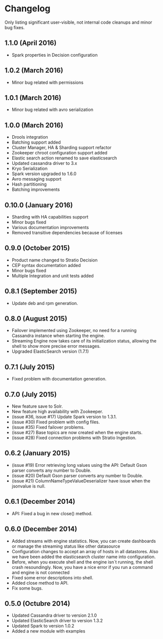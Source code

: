 # Changelog

Only listing significant user-visible, not internal code cleanups and minor bug fixes.

## 1.1.0 (April  2016)

* Spark properties in Decision configuration

## 1.0.2 (March  2016)

* Minor bug related with permissions

## 1.0.1 (March  2016)

* Minor bug related with avro serialization

## 1.0.0 (March  2016)

* Drools integration
* Batching support added
* Cluster Manager, HA & Sharding support refactor
* Zookeeper chroot configuration support added
* Elastic search action renamed to save elasticsearch
* Updated cassandra driver to 3.x
* Kryo Serialization
* Spark version upgraded to 1.6.0
* Avro messaging support
* Hash partitioning
* Batching improvements

## 0.10.0 (January 2016)

* Sharding with HA capabilities support
* Minor bugs fixed
* Various documentation improvements
* Removed transitive dependencies because of licenses

## 0.9.0 (October 2015)

* Product name changed to Stratio Decision
* CEP syntax documentation added
* Minor bugs fixed
* Multiple Integration and unit tests added

## 0.8.1 (September 2015)

* Update deb and rpm generation.

## 0.8.0 (August 2015)

* Failover implemented using Zookeeper, no need for a running Cassandra instance when starting the engine.
* Streaming Engine now takes care of its initialization status, allowing the shell to show more precise error messages.
* Upgraded ElasticSearch version (1.7.1)

## 0.7.1 (July 2015)

* Fixed problem with documentation generation.

## 0.7.0 (July 2015)

* New feature save to Solr.
* New feature high availability with Zookeeper.
* (issue #36, issue #17) Update Spark version to 1.3.1.
* (issue #30) Fixed problem with config files.
* (issue #35) Fixed failover problems.
* (issue #27) Base topics are now created when the engine starts.
* (issue #28) Fixed connection problems with Stratio Ingestion.

## 0.6.2 (January 2015)

* (issue #19) Error retrieving long values using the API: Default Gson parser converts any number to Double.
* (issue #20) Default Gson parser converts any number to Double.
* (issue #21) ColumnNameTypeValueDeserializer have issue when the jsonvalue is null.

## 0.6.1 (December 2014)

* API: Fixed a bug in new close() method.

## 0.6.0 (December 2014)

* Added streams with engine statistics. Now, you can create dashboards or manage the streaming status like other datasource
* Configuration changes to accept an array of hosts in all datastores. Also we have been added the elasticsearch cluster name into configuration.
* Before, when you execute shell and the engine isn´t running, the shell crash resoundingly. Now, you have a nice error if you run a command and engine is not connected
* Fixed some error descriptions into shell.
* Added close method to API.
* Fix some bugs.

## 0.5.0 (Octubre 2014)

* Updated Cassandra driver to version 2.1.0
* Updated ElasticSearch driver to version 1.3.2
* Updated Spark to version 1.0.2
* Added a new module with examples

